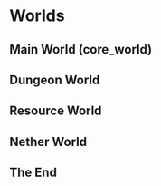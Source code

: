 # Worlds

## Main World (core\_world)

## Dungeon World

## Resource World

## Nether World

## The End

